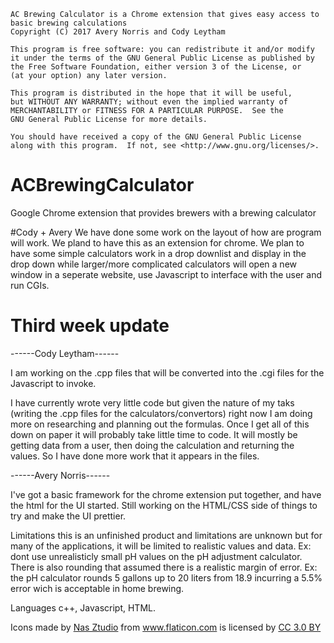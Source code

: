     AC Brewing Calculator is a Chrome extension that gives easy access to basic brewing calculations
    Copyright (C) 2017 Avery Norris and Cody Leytham

    This program is free software: you can redistribute it and/or modify
    it under the terms of the GNU General Public License as published by
    the Free Software Foundation, either version 3 of the License, or
    (at your option) any later version.

    This program is distributed in the hope that it will be useful,
    but WITHOUT ANY WARRANTY; without even the implied warranty of
    MERCHANTABILITY or FITNESS FOR A PARTICULAR PURPOSE.  See the
    GNU General Public License for more details.

    You should have received a copy of the GNU General Public License
    along with this program.  If not, see <http://www.gnu.org/licenses/>.

# ACBrewingCalculator
Google Chrome extension that provides brewers with a brewing calculator

#Cody + Avery
We have done some work on the layout of how are program will work. We
pland to have this as an extension for chrome. We plan to have some 
simple calculators work in a drop downlist and display in the drop down
while larger/more complicated calculators will open a new window in a
seperate website, use Javascript to interface with the user and run CGIs.

# Third week update 
------Cody Leytham------

I am working on the .cpp files that will be converted into the .cgi files
for the Javascript to invoke.

I have currently wrote very little code but given the nature of my taks
 (writing the .cpp files for the calculators/convertors) right now I am
doing more on researching and planning out the formulas. Once I get all
of this down on paper it will probably take little time to code. It will
mostly be getting data from a user, then doing the calculation and returning
the values. So I have done more work that it appears in the files.

------Avery Norris------

I've got a basic framework for the chrome extension put together, and 
have the html for the UI started. Still working on the HTML/CSS side of
things to try and make the UI prettier.

Limitations
	this is an unfinished product and limitations are unknown but 
	for many of the applications, it will be limited to realistic
	values and data. Ex: dont use unrealisticly small pH values
	on the pH adjustment calculator. There is also rounding that
	assumed there is a realistic margin of error. Ex: the pH
	calculator rounds 5 gallons up to 20 liters from 18.9 incurring
	a 5.5% error wich is acceptable in home brewing.


Languages
	c++, Javascript, HTML.
<div>Icons made by
 <a href="http://www.flaticon.com/authors/nas-ztudio" title="Nas Ztudio">Nas Ztudio</a> from 
 <a href="http://www.flaticon.com" title="Flaticon">www.flaticon.com</a> is licensed by 
 <a href="http://creativecommons.org/licenses/by/3.0/" title="Creative Commons BY 3.0" target="_blank">CC 3.0 BY</a></div>
